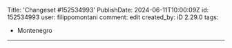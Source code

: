 Title: 'Changeset #152534993'
PublishDate: 2024-06-11T10:00:09Z
id: 152534993
user: filippomontani
comment: edit
created_by: iD 2.29.0
tags:
- Montenegro

---
